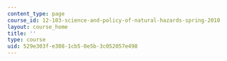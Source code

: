 ```yaml
---
content_type: page
course_id: 12-103-science-and-policy-of-natural-hazards-spring-2010
layout: course_home
title: ''
type: course
uid: 529e303f-e308-1cb5-0e5b-3c052057e498
---
```

